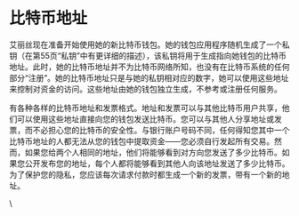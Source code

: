 # 比特币地址

艾丽丝现在准备开始使用她的新比特币钱包。她的钱包应用程序随机生成了一个私钥（在第55页“私钥”中有更详细的描述），该私钥将用于生成指向她钱包的比特币地址。此时，她的比特币地址并不为比特币网络所知，也没有在比特币系统的任何部分“注册”。她的比特币地址只是与她的私钥相对应的数字，她可以使用这些地址来控制对资金的访问。这些地址由她的钱包独立生成，不参考或注册任何服务。

有各种各样的比特币地址和发票格式。地址和发票可以与其他比特币用户共享，他们可以使用这些地址直接向您的钱包发送比特币。您可以与其他人分享地址或发票，而不必担心您的比特币的安全性。与银行账户号码不同，任何得知您其中一个比特币地址的人都无法从您的钱包中提取资金——您必须自行发起所有交易。然而，如果您给两个人相同的地址，他们将能够看到对方向您发送了多少比特币。如果您公开发布您的地址，每个人都将能够看到其他人向该地址发送了多少比特币。为了保护您的隐私，您应该每次请求付款时都生成一个新的发票，带有一个新的地址。

\
